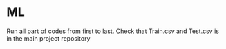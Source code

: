 # ML
Run all part of codes from first to last. Check that Train.csv and Test.csv is in the main project repository
